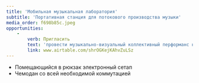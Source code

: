 ```yaml
---
title: 'Мобильная музыкальная лаборатория'
subtitle: 'Портативная станция для потокового производства музыки'
media_order: f698b85c.jpeg
opportunities:
    -
        verb: Пригласить
        text: 'провести музыкально-визуальный коллективный перформанс на вашей площадке'
        link: www.airtable.com/shrOGKejKAhvZuLSz
---
```


- Помещающийся в рюкзак электронный сетап
- Чемодан со всей необходимой коммутацией
